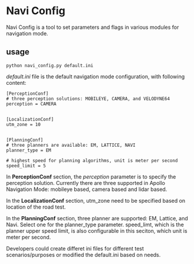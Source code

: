 # Navi Config

Navi Config is a tool to set parameters and flags in various modules for navigation mode.

## usage

```
python navi_config.py default.ini
```

*default.ini* file is the default navigation mode configuration, with following content:

```
[PerceptionConf]
# three perception solutions: MOBILEYE, CAMERA, and VELODYNE64
perception = CAMERA


[LocalizationConf]
utm_zone = 10


[PlanningConf]
# three planners are available: EM, LATTICE, NAVI
planner_type = EM

# highest speed for planning algorithms, unit is meter per second
speed_limit = 5
```

In **PerceptionConf** section, the *perception* parameter is to specify the perception  solution. Currently there are three supported in Apollo Navigation Mode: mobileye based, camera based and lidar based.

In the **LocalizationConf** section, utm_zone need to be specified based on  location of the road test.

In the **PlanningConf** section,   three planner are supported: EM, Lattice, and Navi. Select one for the planner_type parameter. speed_limt, which is the planner upper speed limit, is also configurable in this seciton, which unit is meter per second.

Developers could create differet ini files for  different test scenarios/purposes or modified the default.ini based on needs.